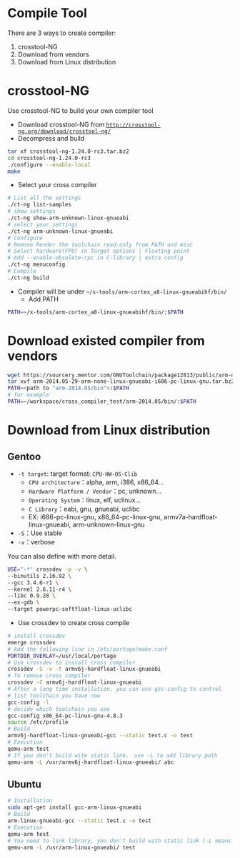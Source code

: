 # Compile Tool

There are 3 ways to create compiler:

1. crosstool-NG
2. Download from vendors
3. Download from Linux distribution

# crosstool-NG

Use crosstool-NG to build your own compiler tool

* Download crosstool-NG from [`http://crosstool-ng.org/download/crosstool-ng/`](http://crosstool-ng.org/download/crosstool-ng/)
* Decompress and build
    
```bash
tar xf crosstool-ng-1.24.0-rc3.tar.bz2
cd crosstool-ng-1.24.0-rc3
./configure --enable-local
make
```
    
* Select your cross compiler
    
```bash
# List all the settings
./ct-ng list-samples
# show settings
./ct-ng show-arm-unknown-linux-gnueabi
# select your settings
./ct-ng arm-unknown-linux-gnueabi
# Configure
# Remove Render the toolchain read-only from PATH and misc
# Select hardware(FPU) in Target options | Floating point
# Add --enable-obsolete-rpc in C-library | extra config
./ct-ng menuconfig
# Compile
./ct-ng build
```
    
* Compiler will be under `~/x-tools/arm-cortex_a8-linux-gnueabihf/bin/`
  - Add PATH

```bash
PATH=~/x-tools/arm-cortex_a8-linux-gnueabihf/bin/:$PATH
```

# Download existed compiler from vendors

```bash
wget https://sourcery.mentor.com/GNUToolchain/package12813/public/arm-none-linux-gnueabi/arm-2014.05-29-arm-none-linux-gnueabi-i686-pc-linux-gnu.tar.bz2
tar xvf arm-2014.05-29-arm-none-linux-gnueabi-i686-pc-linux-gnu.tar.bz2
PATH=<path to "arm-2014.05/bin">:$PATH
# for example
PATH=~/workspace/cross_compiler_test/arm-2014.05/bin/:$PATH
```

# Download from Linux distribution

## Gentoo

* `-t target`: target format: `CPU-HW-OS-Clib`
  - `CPU architecture`：alpha, arm, i386, x86_64...
  - `Hardware Platform / Vendor`：pc, unknown...
  - `Operating System`：linux, elf, uclinux...
  - `C Library`：eabi, gnu, gnueabi, uclibc
  - EX: i686-pc-linux-gnu, x86_64-pc-linux-gnu, armv7a-hardfloat-linux-gnueabi, arm-unknown-linux-gnu
* `-S`：Use stable
* `-v`：verbose

You can also define with more detail.

```bash
USE="-*" crossdev -p -v \
--binutils 2.16.92 \
--gcc 3.4.6-r1 \
--kernel 2.6.11-r4 \
--libc 0.9.28 \
--ex-gdb \
--target powerpc-softfloat-linux-uclibc
```
* Use crossdev to create cross compile
```bash
# install crossdev
emerge crossdev
# Add the following line in /etc/portage/make.conf
PORTDIR_OVERLAY=/usr/local/portage
# Use crossdev to install cross compiler
crossdev -S -v -t armv6j-hardfloat-linux-gnueabi
# To remove cross compiler
crossdev -C armv6j-hardfloat-linux-gnueabi
# After a long time installation, you can use gcc-config to control
# list toolchain you have now
gcc-config -l
# decide which toolchain you use
gcc-config x86_64-pc-linux-gnu-4.8.3
source /etc/profile
# Build
armv6j-hardfloat-linux-gnueabi-gcc --static test.c -o test
# Execution
qemu-arm test
# If you don't build wite static link， use -L to add library path
qemu-arm -L /usr/armv6j-hardfloat-linux-gnueabi/ abc
```

## Ubuntu

```bash
# Installation
sudo apt-get install gcc-arm-linux-gnueabi
# Build
arm-linux-gnueabi-gcc --static test.c -o test
# Execution
qemu-arm test
# You need to link library, you don't build with static link (-L means library path)
qemu-arm -L /usr/arm-linux-gnueabi/ test
```

